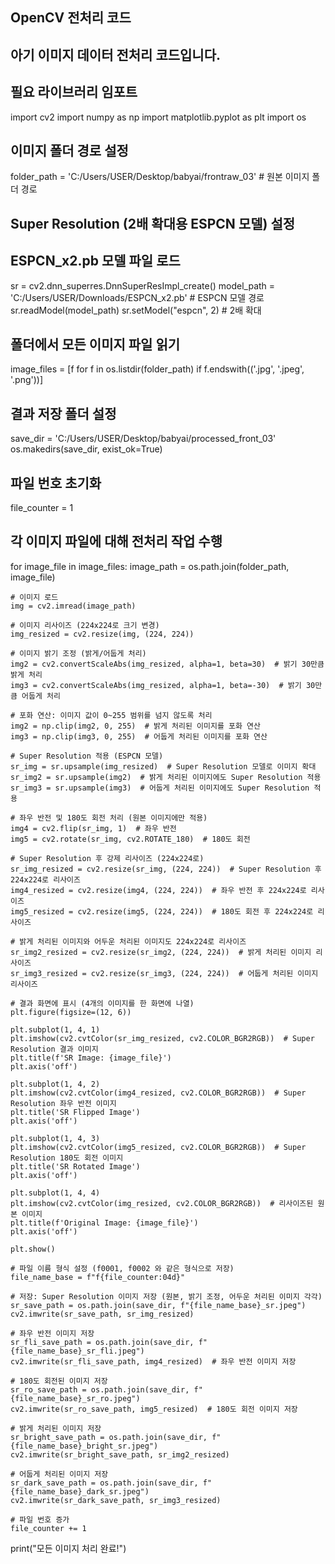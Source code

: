 ## OpenCV 전처리 코드
## 아기 이미지 데이터 전처리 코드입니다.

## 필요 라이브러리 임포트
import cv2
import numpy as np
import matplotlib.pyplot as plt
import os

## 이미지 폴더 경로 설정
folder_path = 'C:/Users/USER/Desktop/babyai/frontraw_03'  # 원본 이미지 폴더 경로

## Super Resolution (2배 확대용 ESPCN 모델) 설정
## ESPCN_x2.pb 모델 파일 로드
sr = cv2.dnn_superres.DnnSuperResImpl_create()
model_path = 'C:/Users/USER/Downloads/ESPCN_x2.pb'  # ESPCN 모델 경로
sr.readModel(model_path)
sr.setModel("espcn", 2)  # 2배 확대

## 폴더에서 모든 이미지 파일 읽기
image_files = [f for f in os.listdir(folder_path) if f.endswith(('.jpg', '.jpeg', '.png'))]

## 결과 저장 폴더 설정
save_dir = 'C:/Users/USER/Desktop/babyai/processed_front_03'
os.makedirs(save_dir, exist_ok=True)

## 파일 번호 초기화
file_counter = 1

## 각 이미지 파일에 대해 전처리 작업 수행
for image_file in image_files:
    image_path = os.path.join(folder_path, image_file)
    
    # 이미지 로드
    img = cv2.imread(image_path)

    # 이미지 리사이즈 (224x224로 크기 변경)
    img_resized = cv2.resize(img, (224, 224))
    
    # 이미지 밝기 조정 (밝게/어둡게 처리)
    img2 = cv2.convertScaleAbs(img_resized, alpha=1, beta=30)  # 밝기 30만큼 밝게 처리
    img3 = cv2.convertScaleAbs(img_resized, alpha=1, beta=-30)  # 밝기 30만큼 어둡게 처리

    # 포화 연산: 이미지 값이 0~255 범위를 넘지 않도록 처리
    img2 = np.clip(img2, 0, 255)  # 밝게 처리된 이미지를 포화 연산
    img3 = np.clip(img3, 0, 255)  # 어둡게 처리된 이미지를 포화 연산

    # Super Resolution 적용 (ESPCN 모델)
    sr_img = sr.upsample(img_resized)  # Super Resolution 모델로 이미지 확대
    sr_img2 = sr.upsample(img2)  # 밝게 처리된 이미지에도 Super Resolution 적용
    sr_img3 = sr.upsample(img3)  # 어둡게 처리된 이미지에도 Super Resolution 적용

    # 좌우 반전 및 180도 회전 처리 (원본 이미지에만 적용)
    img4 = cv2.flip(sr_img, 1)  # 좌우 반전
    img5 = cv2.rotate(sr_img, cv2.ROTATE_180)  # 180도 회전

    # Super Resolution 후 강제 리사이즈 (224x224로)
    sr_img_resized = cv2.resize(sr_img, (224, 224))  # Super Resolution 후 224x224로 리사이즈
    img4_resized = cv2.resize(img4, (224, 224))  # 좌우 반전 후 224x224로 리사이즈
    img5_resized = cv2.resize(img5, (224, 224))  # 180도 회전 후 224x224로 리사이즈

    # 밝게 처리된 이미지와 어두운 처리된 이미지도 224x224로 리사이즈
    sr_img2_resized = cv2.resize(sr_img2, (224, 224))  # 밝게 처리된 이미지 리사이즈
    sr_img3_resized = cv2.resize(sr_img3, (224, 224))  # 어둡게 처리된 이미지 리사이즈

    # 결과 화면에 표시 (4개의 이미지를 한 화면에 나열)
    plt.figure(figsize=(12, 6))

    plt.subplot(1, 4, 1)
    plt.imshow(cv2.cvtColor(sr_img_resized, cv2.COLOR_BGR2RGB))  # Super Resolution 결과 이미지
    plt.title(f'SR Image: {image_file}')
    plt.axis('off')

    plt.subplot(1, 4, 2)
    plt.imshow(cv2.cvtColor(img4_resized, cv2.COLOR_BGR2RGB))  # Super Resolution 좌우 반전 이미지
    plt.title('SR Flipped Image')
    plt.axis('off')

    plt.subplot(1, 4, 3)
    plt.imshow(cv2.cvtColor(img5_resized, cv2.COLOR_BGR2RGB))  # Super Resolution 180도 회전 이미지
    plt.title('SR Rotated Image')
    plt.axis('off')

    plt.subplot(1, 4, 4)
    plt.imshow(cv2.cvtColor(img_resized, cv2.COLOR_BGR2RGB))  # 리사이즈된 원본 이미지
    plt.title(f'Original Image: {image_file}')
    plt.axis('off')

    plt.show()

    # 파일 이름 형식 설정 (f0001, f0002 와 같은 형식으로 저장)
    file_name_base = f"f{file_counter:04d}"  

    # 저장: Super Resolution 이미지 저장 (원본, 밝기 조정, 어두운 처리된 이미지 각각)
    sr_save_path = os.path.join(save_dir, f"{file_name_base}_sr.jpeg")
    cv2.imwrite(sr_save_path, sr_img_resized)

    # 좌우 반전 이미지 저장
    sr_fli_save_path = os.path.join(save_dir, f"{file_name_base}_sr_fli.jpeg")
    cv2.imwrite(sr_fli_save_path, img4_resized)  # 좌우 반전 이미지 저장

    # 180도 회전된 이미지 저장
    sr_ro_save_path = os.path.join(save_dir, f"{file_name_base}_sr_ro.jpeg")
    cv2.imwrite(sr_ro_save_path, img5_resized)  # 180도 회전 이미지 저장

    # 밝게 처리된 이미지 저장
    sr_bright_save_path = os.path.join(save_dir, f"{file_name_base}_bright_sr.jpeg")
    cv2.imwrite(sr_bright_save_path, sr_img2_resized)

    # 어둡게 처리된 이미지 저장
    sr_dark_save_path = os.path.join(save_dir, f"{file_name_base}_dark_sr.jpeg")
    cv2.imwrite(sr_dark_save_path, sr_img3_resized)

    # 파일 번호 증가
    file_counter += 1

print("모든 이미지 처리 완료!")
